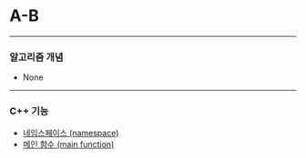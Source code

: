 # A-B

***

### 알고리즘 개념
* None

***

### C++ 기능
* [네임스페이스 (namespace)](https://github.com/Bachbold/Baekjoon-Edition/wiki/%EB%84%A4%EC%9E%84%EC%8A%A4%ED%8E%98%EC%9D%B4%EC%8A%A4-(namespace))
* [메인 함수 (main function)](https://github.com/Bachbold/Baekjoon-Edition/wiki/%EB%A9%94%EC%9D%B8-%ED%95%A8%EC%88%98-(main-function))
